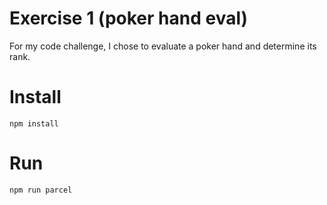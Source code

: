 # Exercise 1 (poker hand eval)
For my code challenge, I chose to evaluate a poker hand and determine its rank.

# Install
`npm install`

# Run
`npm run parcel`
